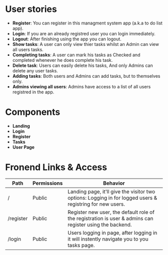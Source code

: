 # User stories

- **Register**: You can register in this managment system app (a.k.a to do list app).
- **Login**: If you are an already registred user you can login immediately.
- **Logout**: After finishing using the app you can logout.
- **Show tasks**: A user can only view thier tasks whilst an Admin can view all users tasks.
- **Completing tasks**: A user can mark his tasks as Checked and completed whenever he does complete his task.
- **Delete task**: Users can easily delete his tasks, And only Admins can delete any user tasks.
- **Adding tasks**: Both users and Admins can add tasks, but to themselves only.
- **Admins viewing all users**: Admins have access to a list of all users registred in the app.


# Components

- **Landing**
- **Login**
- **Register**
- **Tasks**
- **User Page**

# Fronend Links & Access

| Path      | Permissions | Behavior                                                                                                  |
| --------- | ----------- | --------------------------------------------------------------------------------------------------------- |
| /         | Public      | Landing page, it'll give the visitor two options: Logging in for logged users & registring for new users. |
| /register | Public      | Register new user, the default role of the registration is user & admins can register using the backend.  |
| /login    | Public      | Users logging in page, after logging in it will instently navigate you to you tasks page.                 |

